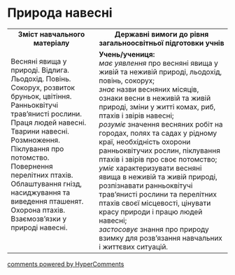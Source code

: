 <div id="hypercomments_widget" class="js-hypercomments-widget invisible"></div>

Природа навесні
=============================================

<table>
  <tr>
    <td width="40%" align="center"><b>Зміст навчального матеріалу<b></td>
    <td width="60%" align="center"><b>Державні вимоги до рівня загальноосвітньої підготовки учнів</b></td>
  </tr>
  <tr>
    <td width="40%" style="vertical-align:top !important;">
        <p>Весняні явища у природі. Відлига. Льодохід. Повінь. Сокорух, розвиток бруньок, цвітіння. Ранньоквітучі трав’янисті рослини. Праця людей навесні. Тварини навесні. Розмноження. Піклування про потомство. Повернення перелітних птахів. Облаштування гнізд, насиджування та виведення пташенят. Охорона птахів. Взаємозв’язки у природі навесні.</p>
    </td>
    <td width="60%" style="vertical-align:top !important;">
    <b>Учень/учениця:</b><br>
  	<i>має уявлення</i> про весняні явища у живій та неживій природі,  льодохід, повінь, сокорух;<br>
    <i>знає</i> назви весняних місяців, ознаки весни в неживій та живій природі, зміни у житті комах, риб, птахів і звірів навесні;<br>
    <i>розуміє</i> значення весняних робіт на городах, полях та садах у рідному краї, необхідність охорони ранньоквітучих рослин, піклування птахів і звірів про своє потомство;<br>
    <i>уміє</i>  характеризувати весняні явища в неживій та живій природі, розпізнавати ранньоквітучі трав’янисті рослини та перелітних птахів своєї місцевості, цінувати красу природи і працю людей навесні; <br>
    <i>застосовує</i> знання про природу взимку для розв’язання навчальних і життєвих ситуацій.
	</td>
  </tr>
</table>

<div class="js-hypercomments-container">
<a href="http://hypercomments.com" class="hc-link" title="comments widget">comments powered by HyperComments</a>
</div>